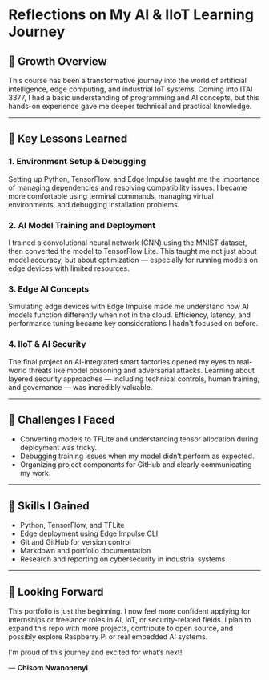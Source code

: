 # Reflections on My AI & IIoT Learning Journey

## 🌱 Growth Overview

This course has been a transformative journey into the world of artificial intelligence, edge computing, and industrial IoT systems. Coming into ITAI 3377, I had a basic understanding of programming and AI concepts, but this hands-on experience gave me deeper technical and practical knowledge.

---

## 🧠 Key Lessons Learned

### 1. Environment Setup & Debugging
Setting up Python, TensorFlow, and Edge Impulse taught me the importance of managing dependencies and resolving compatibility issues. I became more comfortable using terminal commands, managing virtual environments, and debugging installation problems.

### 2. AI Model Training and Deployment
I trained a convolutional neural network (CNN) using the MNIST dataset, then converted the model to TensorFlow Lite. This taught me not just about model accuracy, but about optimization — especially for running models on edge devices with limited resources.

### 3. Edge AI Concepts
Simulating edge devices with Edge Impulse made me understand how AI models function differently when not in the cloud. Efficiency, latency, and performance tuning became key considerations I hadn't focused on before.

### 4. IIoT & AI Security
The final project on AI-integrated smart factories opened my eyes to real-world threats like model poisoning and adversarial attacks. Learning about layered security approaches — including technical controls, human training, and governance — was incredibly valuable.

---

## 💪 Challenges I Faced

- Converting models to TFLite and understanding tensor allocation during deployment was tricky.
- Debugging training issues when my model didn’t perform as expected.
- Organizing project components for GitHub and clearly communicating my work.

---

## 🎯 Skills I Gained

- Python, TensorFlow, and TFLite
- Edge deployment using Edge Impulse CLI
- Git and GitHub for version control
- Markdown and portfolio documentation
- Research and reporting on cybersecurity in industrial systems

---

## 🚀 Looking Forward

This portfolio is just the beginning. I now feel more confident applying for internships or freelance roles in AI, IoT, or security-related fields. I plan to expand this repo with more projects, contribute to open source, and possibly explore Raspberry Pi or real embedded AI systems.

I'm proud of this journey and excited for what’s next!

— **Chisom Nwanonenyi**
